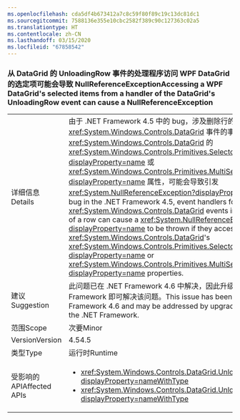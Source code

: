 ```yaml
---
ms.openlocfilehash: cda5df4b673412a7c8c59f80f89c19c13dc81dc1
ms.sourcegitcommit: 7588136e355e10cbc2582f389c90c127363c02a5
ms.translationtype: HT
ms.contentlocale: zh-CN
ms.lasthandoff: 03/15/2020
ms.locfileid: "67858542"
---
```

### <a name="accessing-a-wpf-datagrids-selected-items-from-a-handler-of-the-datagrids-unloadingrow-event-can-cause-a-nullreferenceexception"></a><span data-ttu-id="e5367-101">从 DataGrid 的 UnloadingRow 事件的处理程序访问 WPF DataGrid 的选定项可能会导致 NullReferenceException</span><span class="sxs-lookup"><span data-stu-id="e5367-101">Accessing a WPF DataGrid's selected items from a handler of the DataGrid's UnloadingRow event can cause a NullReferenceException</span></span>

|   |   |
|---|---|
|<span data-ttu-id="e5367-102">详细信息</span><span class="sxs-lookup"><span data-stu-id="e5367-102">Details</span></span>|<span data-ttu-id="e5367-103">由于 .NET Framework 4.5 中的 bug，涉及删除行的 <xref:System.Windows.Controls.DataGrid> 事件的事件处理程序如果访问 <xref:System.Windows.Controls.DataGrid> 的 <xref:System.Windows.Controls.Primitives.Selector.SelectedItem?displayProperty=name> 或 <xref:System.Windows.Controls.Primitives.MultiSelector.SelectedItems?displayProperty=name> 属性，可能会导致引发 <xref:System.NullReferenceException?displayProperty=name>。</span><span class="sxs-lookup"><span data-stu-id="e5367-103">Due to a bug in the .NET Framework 4.5, event handlers for <xref:System.Windows.Controls.DataGrid> events involving the removal of a row can cause a <xref:System.NullReferenceException?displayProperty=name> to be thrown if they access the <xref:System.Windows.Controls.DataGrid>'s <xref:System.Windows.Controls.Primitives.Selector.SelectedItem?displayProperty=name> or <xref:System.Windows.Controls.Primitives.MultiSelector.SelectedItems?displayProperty=name> properties.</span></span>|
|<span data-ttu-id="e5367-104">建议</span><span class="sxs-lookup"><span data-stu-id="e5367-104">Suggestion</span></span>|<span data-ttu-id="e5367-105">此问题已在 .NET Framework 4.6 中解决，因此升级到该版本的 .NET Framework 即可解决该问题。</span><span class="sxs-lookup"><span data-stu-id="e5367-105">This issue has been fixed in the .NET Framework 4.6 and may be addressed by upgrading to that version of the .NET Framework.</span></span>|
|<span data-ttu-id="e5367-106">范围</span><span class="sxs-lookup"><span data-stu-id="e5367-106">Scope</span></span>|<span data-ttu-id="e5367-107">次要</span><span class="sxs-lookup"><span data-stu-id="e5367-107">Minor</span></span>|
|<span data-ttu-id="e5367-108">Version</span><span class="sxs-lookup"><span data-stu-id="e5367-108">Version</span></span>|<span data-ttu-id="e5367-109">4.5</span><span class="sxs-lookup"><span data-stu-id="e5367-109">4.5</span></span>|
|<span data-ttu-id="e5367-110">类型</span><span class="sxs-lookup"><span data-stu-id="e5367-110">Type</span></span>|<span data-ttu-id="e5367-111">运行时</span><span class="sxs-lookup"><span data-stu-id="e5367-111">Runtime</span></span>|
|<span data-ttu-id="e5367-112">受影响的 API</span><span class="sxs-lookup"><span data-stu-id="e5367-112">Affected APIs</span></span>|<ul><li><xref:System.Windows.Controls.DataGrid.UnloadingRow?displayProperty=nameWithType></li><li><xref:System.Windows.Controls.DataGrid.UnloadingRowDetails?displayProperty=nameWithType></li></ul>|
